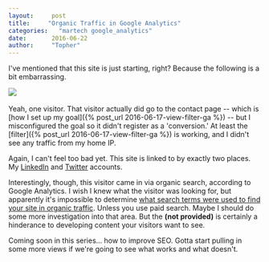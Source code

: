 ```yaml
---
layout:     post
title:     "Organic Traffic in Google Analytics"
categories:   "martech google_analytics"
date:       2016-06-22
author:     "Topher"
---
```

I've mentioned that this site is just starting, right? Because the following is a bit embarrassing.

<div class="row">
	<div class="small-8 large-8 columns">
		<img src="{{site.url}}/images/ga/one_visitor.png"/>
	</div>
</div>
<br/>
Yeah, one visitor. That visitor actually did go to the contact page -- which is [how I set up my goal]({% post_url 2016-06-17-view-filter-ga %}) -- but I misconfigured the goal so it didn't register as a 'conversion.' At least the [filter]({% post_url 2016-06-17-view-filter-ga %}) is working, and I didn't see any traffic from my home IP.

Again, I can't feel too bad yet. This site is linked to by exactly two places. My [LinkedIn](https://www.linkedin.com/in/tophermarie) and [Twitter](https://twitter.com/topher_marie) accounts.

Interestingly, though, this visitor came in via organic search, according to Google Analytics. I wish I knew what the visitor was looking for, but apparently it's impossible to determine [what search terms were used to find your site in organic traffic](http://searchengineland.com/google-puts-a-price-on-privacy-98029). Unless you use paid search. Maybe I should do some more investigation into that area. But the **(not provided)** is certainly a hinderance to developing content your visitors want to see.

Coming soon in this series... how to improve SEO. Gotta start pulling in some more views if we're going to see what works and what doesn't.
